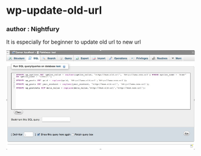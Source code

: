 # wp-update-old-url

### author : Nightfury

It is especially for beginner to update old url to new url

![](replace-old-url-to-new-url.jpeg)
